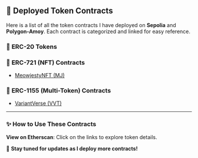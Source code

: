 ## 📜 Deployed Token Contracts

Here is a list of all the token contracts I have deployed on **Sepolia** and **Polygon-Amoy**. Each contract is categorized and linked for easy reference.

### 🔹 **ERC-20 Tokens**




### 🔸 **ERC-721 (NFT) Contracts**

- [MeowjestyNFT (MJ)](https://sepolia.etherscan.io/token/0x2163138fad4ad344269fb373359ac43e32967a42)

### 🔺 **ERC-1155 (Multi-Token) Contracts**

- [VariantVerse (VVT)](https://sepolia.etherscan.io/token/0x759d5e77ea5ae00614c93fa531e5b22797aef8fd)

---

### ✨ **How to Use These Contracts**
**View on Etherscan**: Click on the links to explore token details.

🌟 **Stay tuned for updates as I deploy more contracts!**
